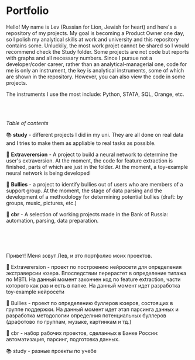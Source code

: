 # Portfolio

Hello! My name is Lev (Russian for Lion, Jewish for heart) and here's a repository of my projects. My goal is becoming a Product Owner one day, so I polish my analytical skills at work and university and this repository contains some.  Unluckily, the most work projet cannot be shared so I would recommend check the Study folder. Some projects are not code but reports with graphs and all necessary numbers. Since I pursue not a developer/coder career, rather than an analytical-managerial one, code for me is only an instrument, the key is analytical instruments, some of which are shown in the repository. However, you can also view the code in some projects.

The instruments I use the most include: Python, STATA, SQL, Orange, etc.

<br />
<br />

_Table of contents_

📚 **study** - different projects I did in my uni. They are all done on real data and I tries to make them as appliable to real tasks as possible. 

👯 **Extraverersion** - A project to build a neural network to determine the user's extraversion.  At the moment, the code for feature extraction is finished, parts of which are just in the folder. At the moment, a toy-example neural network is being developed

🤬 **Bullies** - a project to identify bullies out of users who are members of a support group. At the moment, the stage of data parsing and the development of a methodology for determining potential bullies (draft: by groups, music, pictures, etc.)

🏦 **cbr** - A selection of working projects made in the Bank of Russia: automation, parsing,  data preparation.


<br />
<br />
<br />


Привет! Меня зовут Лев, и это портфолио моих проектов.


👯 Extraverersion - проект по построению нейросети для определения экстраверсии юзера. Впоследствии перерастет в определение типажа по MBTI. На данный момент закончен код по feature extraction, части которого как раз и есть в папке. На данный момент идет разработка toy-example нейросети

🤬 Bullies - проект по определению буллеров юзеров, состоящих в группе поддержки. На данный момент идет этап парсинга данных и разработка методологии определния потенциальных буллеров (драфотово по группам, музыке, картинкам и тд.)

🏦 cbr - набор рабочих проектов, сделанных в Бaнке Poccии: автоматизация, парсинг, подготовка  данных. 

📚 study - разные проекты по учебе

